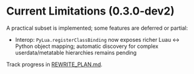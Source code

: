 # Current Limitations (0.3.0-dev2)

A practical subset is implemented; some features are deferred or partial:

- Interop: `PyLua.registerClassBinding` now exposes richer Luau ↔ Python object mapping; automatic discovery for complex userdata/metatable hierarchies remains pending

Track progress in [REWRITE_PLAN.md](../internalDocs/REWRITE_PLAN.md).

